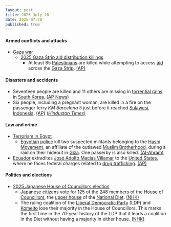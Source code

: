```yaml
---
layout: post
title: 2025 July 20
date: 2025-07-20
published: true
---
```



#### Armed conflicts and attacks

* [Gaza war](https://en.wikipedia.org/wiki/Gaza_war "Gaza war")
  * [2025 Gaza Strip aid distribution killings](https://en.wikipedia.org/wiki/2025_Gaza_Strip_aid_distribution_killings "2025 Gaza Strip aid distribution killings")
    * At least 85 [Palestinians](https://en.wikipedia.org/wiki/Palestinians "Palestinians") are killed while attempting to access [aid](https://en.wikipedia.org/wiki/Humanitarian_aid "Humanitarian aid") across the [Gaza Strip](https://en.wikipedia.org/wiki/Gaza_Strip "Gaza Strip"). [(AP)](https://apnews.com/article/israel-palestinians-hamas-war-07-20-2025-2b494af89d710793bc6933f5ae437566)

#### Disasters and accidents

* Seventeen people are killed and 11 others are missing in [torrential rains](https://en.wikipedia.org/wiki/Rain "Rain") in [South Korea](https://en.wikipedia.org/wiki/South_Korea "South Korea"). [(AP News)](https://apnews.com/article/south-korea-heavy-rain-landslides-41c1b115aec4e836677b8535434a67dc)
* Six people, including a pregnant woman, are killed in a fire on the passenger ferry *KM Barcelona 5* just before it reached [Sulawesi](https://en.wikipedia.org/wiki/Sulawesi "Sulawesi"), [Indonesia](https://en.wikipedia.org/wiki/Indonesia "Indonesia"). [(AP)](https://apnews.com/article/indonesia-passenger-ferry-fire-9b71bb15a123e09540cacbeb1e40b027) [(*Hindustan Times*)](https://www.hindustantimes.com/world-news/us-news/indonesia-ferry-fire-passenger-livestreams-horror-at-sea-while-holding-baby-watch-101753022743487.html)

#### Law and crime

* [Terrorism in Egypt](https://en.wikipedia.org/wiki/Terrorism_in_Egypt "Terrorism in Egypt")
  * [Egyptian](https://en.wikipedia.org/wiki/Egypt "Egypt") [police](https://en.wikipedia.org/wiki/Egyptian_National_Police "Egyptian National Police") kill two suspected militants belonging to the [Hasm Movement](https://en.wikipedia.org/wiki/Hasm_Movement "Hasm Movement"), an affiliate of the outlawed [Muslim Brotherhood](https://en.wikipedia.org/wiki/Muslim_Brotherhood_in_Egypt "Muslim Brotherhood in Egypt"), during a raid on their hideout in [Giza](https://en.wikipedia.org/wiki/Giza "Giza"). One passerby is also killed. [(Al-Ahram)](https://english.ahram.org.eg/News/549880.aspx)
* [Ecuador](https://en.wikipedia.org/wiki/Ecuador "Ecuador") extradites [José Adolfo Macías Villamar](https://en.wikipedia.org/wiki/Jos%C3%A9_Adolfo_Mac%C3%ADas_Villamar "José Adolfo Macías Villamar") to the [United States](https://en.wikipedia.org/wiki/United_States "United States"), where he faces federal charges related to [drug trafficking](https://en.wikipedia.org/wiki/Drug_trafficking "Drug trafficking"). [(AP)](https://apnews.com/article/ecuador-united-states-extradition-drug-trafficker-e1743a12c2a54117cc12e0de9576774c)

#### Politics and elections

* [2025 Japanese House of Councillors election](https://en.wikipedia.org/wiki/2025_Japanese_House_of_Councillors_election "2025 Japanese House of Councillors election")
  * Japanese citizens vote for 125 of the 248 members of the [House of Councillors](https://en.wikipedia.org/wiki/House_of_Councillors "House of Councillors"), the [upper house](https://en.wikipedia.org/wiki/Upper_house "Upper house") of the [National Diet](https://en.wikipedia.org/wiki/National_Diet "National Diet"). [(NHK)](https://www3.nhk.or.jp/nhkworld/en/news/20250720_06/)
  * The ruling coalition of the [Liberal Democratic Party](https://en.wikipedia.org/wiki/Liberal_Democratic_Party_%28Japan%29 "Liberal Democratic Party (Japan)") (LDP) and [Komeito](https://en.wikipedia.org/wiki/Komeito "Komeito") lose their majority in the House of Councillors. This marks the first time in the 70-year history of the LDP that it leads a coalition in the Diet without having a majority in either house. [(NHK)](https://www3.nhk.or.jp/nhkworld/en/news/backstories/4164/)
